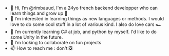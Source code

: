 - 👋 Hi, I’m @rimbauud, I'm a 24yo french backend developper who can learn things and grow up 🌱
- 👀 I’m interested in learning things as new languages or methods. I would love to do some cool stuff in a lot of various kind. I also do love cars 🏎️
- 🌱 I’m currently learning C# at job, and python by myself. I'd like to do some Unity in the future.
- 💞️ I’m looking to collaborate on fun projects 
- 📫 How to reach me : don't ❎

<!---
rimbauud/rimbauud is a ✨ special ✨ repository because its `README.md` (this file) appears on your GitHub profile.
You can click the Preview link to take a look at your changes.
--->
